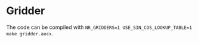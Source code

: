 # Gridder

The code can be compiled with `NR_GRIDDERS=1 USE_SIN_COS_LOOKUP_TABLE=1 make gridder.aocx`. 
